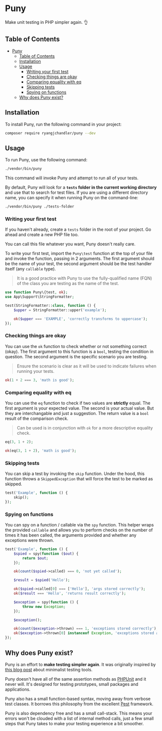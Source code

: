 # Puny

Make unit testing in PHP simpler again. 👌

## Table of Contents

- [Puny](#puny)
  - [Table of Contents](#table-of-contents)
  - [Installation](#installation)
  - [Usage](#usage)
    - [Writing your first test](#writing-your-first-test)
    - [Checking things are okay](#checking-things-are-okay)
    - [Comparing equality with eq](#comparing-equality-with-eq)
    - [Skipping tests](#skipping-tests)
    - [Spying on functions](#spying-on-functions)
  - [Why does Puny exist?](#why-does-puny-exist)

## Installation

To install Puny, run the following command in your project:

```bash
composer require ryangjchandler/puny --dev
```

## Usage

To run Puny, use the following command:

```bash
./vendor/bin/puny
```

This command will invoke Puny and attempt to run all of your tests.

By default, Puny will look for a **`tests` folder in the current working directory** and use that to search for test files. If you are using a different directory name, you can specify it when running Puny on the command-line:

```bash
./vendor/bin/puny ./tests-folder
```

### Writing your first test

If you haven't already, create a `tests` folder in the root of your project. Go ahead and create a new PHP file too.

You can call this file whatever you want, Puny doesn't really care.

To write your first test, import the `Puny\test` function at the top of your file and invoke the function, passing in 2 arguments. The first argument should be the name of your test, the second argument should be the test handler itself (any `callable` type).

> It is a good practice with Puny to use the fully-qualified name (FQN) of the class you are testing as the name of the test.

```php
use function Puny\{test, ok};
use App\Support\StringFormatter;

test(StringFormatter::class, function () {
    $upper = StringFormatter::upper('example');

    ok($upper === 'EXAMPLE', 'correctly transforms to uppercase');
});
```

### Checking things are okay

You can use the `ok` function to check whether or not something correct (okay). The first argument to this function is a `bool`, testing the condition in question. The second argument is the specific scenario you are testing.

> Ensure the scenario is clear as it will be used to indicate failures when running your tests.

```php
ok(1 + 2 === 3, 'math is good');
```

### Comparing equality with eq

You can use the `eq` function to check if two values are **strictly** equal. The first argument is your expected value. The second is your actual value. But they are interchangable and just a suggestion. The return value is a `bool` result of the comparison check.

> Can be used is in conjunction with `ok` for a more descriptive equality check.

```php
eq(3, 1 + 2);

ok(eq(3, 1 + 2), 'math is good');
```

### Skipping tests

You can skip a test by invoking the `skip` function. Under the hood, this function throws a `SkippedException` that will force the test to be marked as skipped.

```php
test('Example', function () {
    skip();
});
```

### Spying on functions

You can spy on a function / callable via the `spy` function. This helper wraps the provided `callable` and allows you to perform checks on the number of times it has been called, the arguments provided and whether any exceptions were thrown.

```php
test('Example', function () {
    $spied = spy(function ($out) {
        return $out;
    });

    ok(count($spied->called) === 0, 'not yet called');

    $result = $spied('Hello');

    ok($spied->called[0] === ['Hello'], 'args stored correctly');
    ok($result === 'Hello', 'returns result correctly');

    $exception = spy(function () {
        throw new Exception;
    });

    $exception();

    ok(count($exception->thrown) === 1, 'exceptions stored correctly');
    ok($exception->thrown[0] instanceof Exception, 'exceptions stored are objects');
});
```

## Why does Puny exist?

Puny is an effort to **make testing simpler again**. It was originally inspired by [this blog post](https://zserge.com/posts/minimal-testing/) about minimalist testing tools.
 
Puny doesn't have all of the same assertion methods as [PHPUnit](https://phpunit.de/) and it never will. It's designed for testing prototypes, small packages and applications. 

Puny also has a small function-based syntax, moving away from verbose test classes. It borrows this philosophy from the excellent [Pest](https://pestphp.com/) framework.

Puny is also dependency free and has a small call-stack. This means your errors won't be clouded with a list of internal method calls, just a few small steps that Puny takes to make your testing experience a bit smoother.
